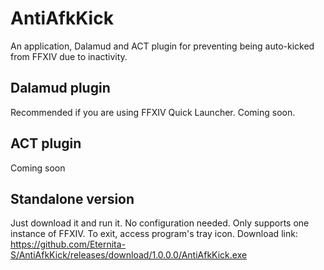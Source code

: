 # AntiAfkKick
An application, Dalamud and ACT plugin for preventing being auto-kicked from FFXIV due to inactivity.

## Dalamud plugin
Recommended if you are using FFXIV Quick Launcher. Coming soon. 

## ACT plugin
Coming soon

## Standalone version
Just download it and run it. No configuration needed. Only supports one instance of FFXIV. To exit, access program's tray icon.
Download link: https://github.com/Eternita-S/AntiAfkKick/releases/download/1.0.0.0/AntiAfkKick.exe
